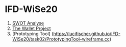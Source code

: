 # IFD-WiSe20
1. [SWOT Analyse](https://lucifischer.github.io/IFD-WiSe20/task0/task0.html)
2. [The Wallet Project](https://lucifischer.github.io/IFD-WiSe20/task01/TheWalletProject.pdf)
3. [Prototyping Tool] (https://lucifischer.github.io/IFD-WiSe20/task02/PrototypingTool–wireframe.cc)
